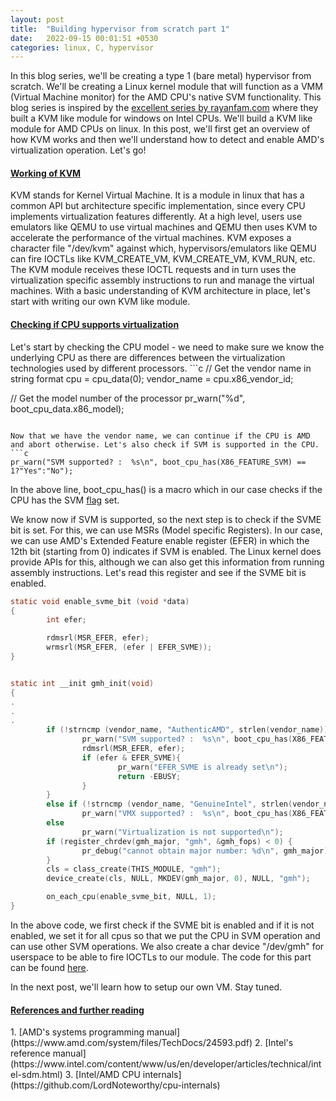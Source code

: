 ```yaml
---
layout: post
title:  "Building hypervisor from scratch part 1"
date:   2022-09-15 00:01:51 +0530
categories: linux, C, hypervisor
---
```

<style type="text/css">
  img {
    padding: 5px;
    display: block;
  }
</style>

In this blog series, we'll be creating a type 1 (bare metal) hypervisor from scratch. We'll be creating a Linux kernel module that will function as a VMM (Virtual Machine monitor) for the AMD CPU's native SVM functionality. This blog series is inspired by the [excellent series by rayanfam.com](https://rayanfam.com/topics/hypervisor-from-scratch-part-1) where they built a KVM like module for windows on Intel CPUs. We'll build a KVM like module for AMD CPUs on linux. In this post, we'll first get an overview of how KVM works and then we'll understand how to detect and enable AMD's virtualization operation. Let's go!

<h4><b><u>Working of KVM</u></b></h4>

KVM stands for Kernel Virtual Machine. It is a module in linux that has a common API but architecture specific implementation, since every CPU implements virtualization features differently. At a high level, users use emulators like QEMU to use virtual machines and QEMU then uses KVM to accelerate the performance of the virtual machines. KVM exposes a character file "/dev/kvm" against which, hypervisors/emulators like QEMU can fire IOCTLs like KVM\_CREATE\_VM, KVM\_CREATE\_VM, KVM\_RUN, etc. The KVM module receives these IOCTL requests and in turn uses the virtualization specific assembly instructions to run and manage the virtual machines.
With a basic understanding of KVM architecture in place, let's start with writing our own KVM like module.

<h4><b><u>Checking if CPU supports virtualization</u></b></h4>
Let's start by checking the CPU model - we need to make sure we know the underlying CPU as there are differences between the virtualization technologies used by different processors.
```c
// Get the vendor name in string format
cpu = cpu_data(0);
vendor_name = cpu.x86_vendor_id;

// Get the model number of the processor
pr_warn("%d", boot_cpu_data.x86_model);
```

Now that we have the vendor name, we can continue if the CPU is AMD and abort otherwise. Let's also check if SVM is supported in the CPU.
```c
pr_warn("SVM supported? :  %s\n", boot_cpu_has(X86_FEATURE_SVM) == 1?"Yes":"No");
```
In the above line, boot_cpu_has() is a macro which in our case checks if the CPU has the SVM [flag](https://www.kernel.org/doc/html/latest/x86/cpuinfo.html) set.

We know now if SVM is supported, so the next step is to check if the SVME bit is set. For this, we can use MSRs (Model specific Registers). In our case, we can use AMD's Extended Feature enable register (EFER) in which the 12th bit (starting from 0) indicates if SVM is enabled. The Linux kernel does provide APIs for this, although we can also get this information from running assembly instructions. Let's read this register and see if the SVME bit is enabled.
```c
static void enable_svme_bit (void *data)
{
        int efer;

        rdmsrl(MSR_EFER, efer);
        wrmsrl(MSR_EFER, (efer | EFER_SVME));
}


static int __init gmh_init(void)
{
.
.
.
        if (!strncmp (vendor_name, "AuthenticAMD", strlen(vendor_name))) {
                pr_warn("SVM supported? :  %s\n", boot_cpu_has(X86_FEATURE_SVM) == 1?"Yes":"No");
                rdmsrl(MSR_EFER, efer);
                if (efer & EFER_SVME){
                        pr_warn("EFER_SVME is already set\n");
                        return -EBUSY;
                }   
        }   
        else if (!strncmp (vendor_name, "GenuineIntel", strlen(vendor_name)))
                pr_warn("VMX supported? :  %s\n", boot_cpu_has(X86_FEATURE_VMX) == 1?"Yes":"No");
        else
                pr_warn("Virtualization is not supported\n");
        if (register_chrdev(gmh_major, "gmh", &gmh_fops) < 0) {
                pr_debug("cannot obtain major number: %d\n", gmh_major);
        }   
        cls = class_create(THIS_MODULE, "gmh");
        device_create(cls, NULL, MKDEV(gmh_major, 0), NULL, "gmh");

        on_each_cpu(enable_svme_bit, NULL, 1);
}
```
In the above code, we first check if the SVME bit is enabled and if it is not enabled, we set it for all cpus so that we put the CPU in SVM operation and can use other SVM operations. We also create a char device "/dev/gmh" for userspace to be able to fire IOCTLs to our module. The code for this part can be found [here](https://github.com/gautammenghani/hypervisor-from-scratch/tree/main/part1).

In the next post, we'll learn how to setup our own VM. Stay tuned.

<h4><u>References and further reading</u></h4>
1. [AMD's systems programming manual](https://www.amd.com/system/files/TechDocs/24593.pdf)
2. [Intel's reference manual](https://www.intel.com/content/www/us/en/developer/articles/technical/intel-sdm.html)
3. [Intel/AMD CPU internals](https://github.com/LordNoteworthy/cpu-internals)

